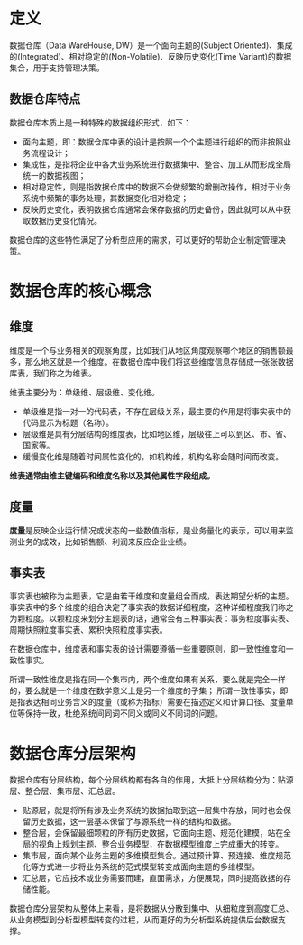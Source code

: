 # 定义

数据仓库（Data WareHouse, DW）是一个面向主题的(Subject Oriented)、集成的(Integrated)、相对稳定的(Non-Volatile)、反映历史变化(Time Variant)的数据集合，用于支持管理决策。

## 数据仓库特点

数据仓库本质上是一种特殊的数据组织形式，如下：

- 面向主题，即：数据仓库中表的设计是按照一个个主题进行组织的而非按照业务流程设计；
- 集成性，是指将企业中各大业务系统进行数据集中、整合、加工从而形成全局统一的数据视图；
- 相对稳定性，则是指数据仓库中的数据不会做频繁的增删改操作，相对于业务系统中频繁的事务处理，其数据变化相对稳定；
- 反映历史变化，表明数据仓库通常会保存数据的历史备份，因此就可以从中获取数据历史变化情况。

数据仓库的这些特性满足了分析型应用的需求，可以更好的帮助企业制定管理决策。

# 数据仓库的核心概念

## 维度
维度是一个与业务相关的观察角度，比如我们从地区角度观察哪个地区的销售额最多，那么地区就是一个维度。在数据仓库中我们将这些维度信息存储成一张张数据库表，我们称之为维表。

维表主要分为：单级维、层级维、变化维。

- 单级维是指一对一的代码表，不存在层级关系，最主要的作用是将事实表中的代码显示为标题（名称）。
- 层级维是具有分层结构的维度表，比如地区维，层级往上可以到区、市、省、国家等。
- 缓慢变化维是随着时间属性变化的，如机构维，机构名称会随时间而改变。

**维表通常由维主键编码和维度名称以及其他属性字段组成。**

## 度量
**度量**是反映企业运行情况或状态的一些数值指标，是业务量化的表示，可以用来监测业务的成效，比如销售额、利润来反应企业业绩。

## 事实表
事实表也被称为主题表，它是由若干维度和度量组合而成，表达期望分析的主题。事实表中的多个维度的组合决定了事实表的数据详细程度，这种详细程度我们称之为颗粒度。以颗粒度来划分主题表的话，通常会有三种事实表：事务粒度事实表、周期快照粒度事实表、累积快照粒度事实表。

在数据仓库中，维度表和事实表的设计需要遵循一些重要原则，即一致性维度和一致性事实。

所谓一致性维度是指在同一个集市内，两个维度如果有关系，要么就是完全一样的，要么就是一个维度在数学意义上是另一个维度的子集；
所谓一致性事实，即是指表达相同业务含义的度量（或称为指标）需要在描述定义和计算口径、度量单位等保持一致，杜绝系统间同词不同义或同义不同词的问题。

# 数据仓库分层架构

数据仓库有分层结构，每个分层结构都有各自的作用，大抵上分层结构分为：贴源层、整合层、集市层、汇总层。

- 贴源层，就是将所有涉及业务系统的数据抽取到这一层集中存放，同时也会保留历史数据，这一层基本保留了与源系统一样的结构和数据。
- 整合层，会保留最细颗粒的所有历史数据，它面向主题、规范化建模，站在全局的视角上规划主题、整合业务模型，在数据模型维度上完成重大的转变。
- 集市层，面向某个业务主题的多维模型集合。通过预计算、预连接、维度规范化等方式进一步将业务系统的范式模型转变成面向主题的多维模型。
- 汇总层，它应技术或业务需要而建，直面需求，方便展现，同时提高数据的存储性能。

数据仓库分层架构从整体上来看，是将数据从分散到集中、从细粒度到高度汇总、从业务模型到分析型模型转变的过程，从而更好的为分析型系统提供后台数据支撑。









